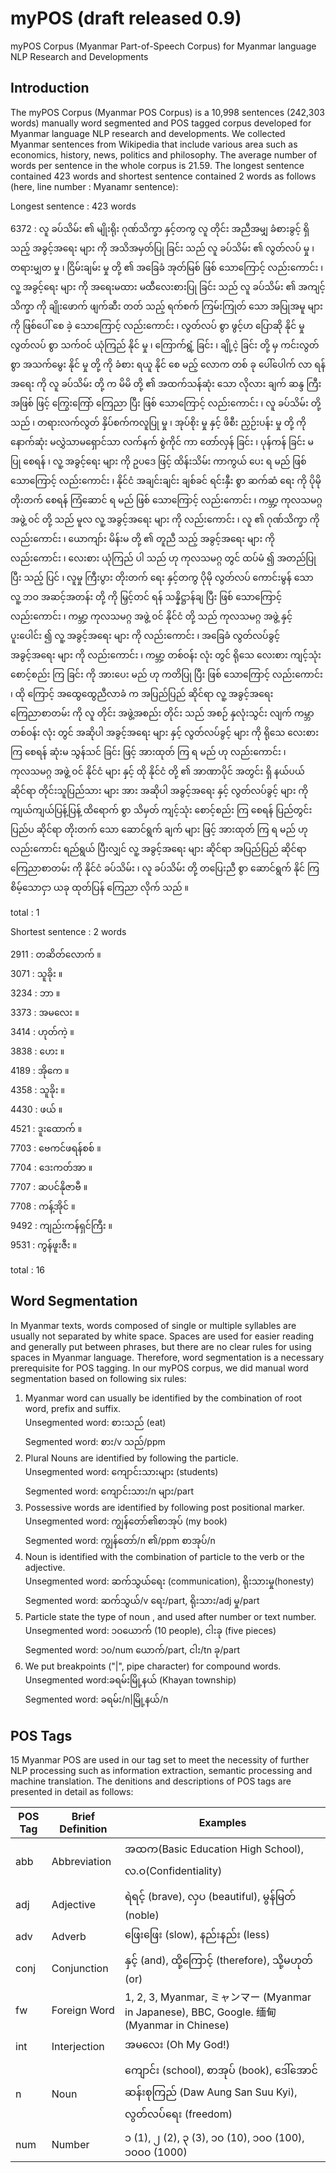 # myPOS (draft released 0.9)
myPOS Corpus (Myanmar Part-of-Speech Corpus) for Myanmar language NLP Research and Developments

## Introduction
The myPOS Corpus (Myanmar POS Corpus) is a 10,998 sentences (242,303 words) manually word segmented and POS tagged corpus developed for Myanmar language NLP research and developments. We collected Myanmar sentences from Wikipedia that include various area such as economics, history, news, politics and philosophy. The average number of words per sentence in the whole corpus is 21.59. The longest sentence contained 423 words and shortest sentence contained 2 words as follows (here, line number : Myanamr sentence):

Longest sentence : 423 words

6372 : လူ ခပ်သိမ်း ၏ မျိုးရိုး ဂုဏ်သိက္ခာ နှင့်တကွ လူ တိုင်း အညီအမျှ ခံစားခွင့် ရှိ သည့် အခွင့်အရေး များ ကို အသိအမှတ်ပြု ခြင်း သည် လူ ခပ်သိမ်း ၏ လွတ်လပ် မှု ၊ တရားမျှတ မှု ၊ ငြိမ်းချမ်း မှု တို့ ၏ အခြေခံ အုတ်မြစ် ဖြစ် သောကြောင့် လည်းကောင်း ၊ လူ့ အခွင့်ရေး များ ကို အရေးမထား မထီလေးစားပြု ခြင်း သည် လူ ခပ်သိမ်း ၏ အကျင့် သိက္ခာ ကို ချိုးဖောက် ဖျက်ဆီး တတ် သည့် ရက်စက် ကြမ်းကြုတ် သော အပြုအမူ များ ကို ဖြစ်ပေါ် စေ ခဲ့ သောကြောင့် လည်းကောင်း ၊ လွတ်လပ် စွာ ဖွင့်ဟ ပြောဆို နိုင် မှု လွတ်လပ် စွာ သက်ဝင် ယုံကြည် နိုင် မှု ၊ ကြောက်ရွံ့ ခြင်း ၊ ချို့ငဲ့ ခြင်း တို့ မှ ကင်းလွတ် စွာ အသက်မွေး နိုင် မှု တို့ ကို ခံစား ရယူ နိုင် စေ မည့် လောက တစ် ခု ပေါ်ပေါက် လာ ရန် အရေး ကို လူ ခပ်သိမ်း တို့ က မိမိ တို့ ၏ အထက်သန်ဆုံး သော လိုလား ချက် ဆန္ဒ ကြီး အဖြစ် ဖြင့် ကြွေးကြော် ကြေညာ ပြီး ဖြစ် သောကြောင့် လည်းကောင်း ၊ လူ ခပ်သိမ်း တို့ သည် ၊ တရားလက်လွတ် နှိပ်စက်ကလူပြု မှု ၊ အုပ်စိုး မှု နှင့် ဖိစီး ညှဉ်းပန်း မှု တို့ ကို နောက်ဆုံး မလွှဲသာမရှောင်သာ လက်နက် စွဲကိုင် ကာ တော်လှန် ခြင်း ၊ ပုန်ကန် ခြင်း မ ပြု စေရန် ၊ လူ့ အခွင့်ရေး များ ကို ဥပဒေ ဖြင့် ထိန်းသိမ်း ကာကွယ် ပေး ရ မည် ဖြစ် သောကြောင့် လည်းကောင်း ၊ နိုင်ငံ အချင်းချင်း ချစ်ခင် ရင်းနှီး စွာ ဆက်ဆံ ရေး ကို ပိုမို တိုးတက် စေရန် ကြံဆောင် ရ မည် ဖြစ် သောကြောင့် လည်းကောင်း ၊ ကမ္ဘာ့ ကုလသမဂ္ဂ အဖွဲ့ ဝင် တို့ သည် မူလ လူ့ အခွင့်အရေး များ ကို လည်းကောင်း ၊ လူ ၏ ဂုဏ်သိက္ခာ ကို လည်းကောင်း ၊ ယောကျာ်း မိန်းမ တို့ ၏ တူညီ သည့် အခွင့်အရေး များ ကို လည်းကောင်း ၊ လေးစား ယုံကြည် ပါ သည် ဟု ကုလသမဂ္ဂ တွင် ထပ်မံ ၍ အတည်ပြု ပြီး သည့် ပြင် ၊ လူမှု ကြီးပွား တိုးတက် ရေး နှင့်တကွ ပိုမို လွတ်လပ် ကောင်းမွန် သော လူ့ ဘဝ အဆင့်အတန်း တို့ ကို မြှင့်တင် ရန် သန္နိဋ္ဌာန်ချ ပြီး ဖြစ် သောကြောင့် လည်းကောင်း ၊ ကမ္ဘာ့ ကုလသမဂ္ဂ အဖွဲ့ ဝင် နိုင်ငံ တို့ သည် ကုလသမဂ္ဂ အဖွဲ့ နှင့် ပူးပေါင်း ၍ လူ့ အခွင့်အရေး များ ကို လည်းကောင်း ၊ အခြေခံ လွတ်လပ်ခွင့် အခွင့်အရေး များ ကို လည်းကောင်း ၊ ကမ္ဘာ့ တစ်ဝန်း လုံး တွင် ရိုသေ လေးစား ကျင့်သုံး စောင့်စည်း ကြ ခြင်း ကို အားပေး မည် ဟု ကတိပြု ပြီး ဖြစ် သောကြောင့် လည်းကောင်း ၊ ထို ကြောင့် အထွေထွေညီလာခံ က အပြည်ပြည် ဆိုင်ရာ လူ့ အခွင့်အရေး ကြေညာစာတမ်း ကို လူ တိုင်း အဖွဲ့အစည်း တိုင်း သည် အစဉ် နှလုံးသွင်း လျက် ကမ္ဘာ တစ်ဝန်း လုံး တွင် အဆိုပါ အခွင့်အရေး များ နှင့် လွတ်လပ်ခွင့် များ ကို ရိုသေ လေးစား ကြ စေရန် ဆုံးမ သွန်သင် ခြင်း ဖြင့် အားထုတ် ကြ ရ မည် ဟု လည်းကောင်း ၊ ကုလသမဂ္ဂ အဖွဲ့ ဝင် နိုင်ငံ များ နှင့် ထို နိုင်ငံ တို့ ၏ အာဏာပိုင် အတွင်း ရှိ နယ်ပယ် ဆိုင်ရာ တိုင်းသူပြည်သား များ အား အဆိုပါ အခွင့်အရေး နှင့် လွတ်လပ်ခွင့် များ ကို ကျယ်ကျယ်ပြန့်ပြန့် ထိရောက် စွာ သိမှတ် ကျင့်သုံး စောင့်စည်း ကြ စေရန် ပြည်တွင်း ပြည်ပ ဆိုင်ရာ တိုးတက် သော ဆောင်ရွက် ချက် များ ဖြင့် အားထုတ် ကြ ရ မည် ဟု လည်းကောင်း ရည်ရွယ် ပြီးလျှင် လူ့ အခွင့်အရေး များ ဆိုင်ရာ အပြည်ပြည် ဆိုင်ရာ ကြေညာစာတမ်း ကို နိုင်ငံ ခပ်သိမ်း ၊ လူ ခပ်သိမ်း တို့ တပြေးညီ စွာ ဆောင်ရွက် နိုင် ကြ စိမ့်သောငှာ ယခု ထုတ်ပြန် ကြေညာ လိုက် သည် ။

total : 1

Shortest sentence : 2 words

2911 : တဆိတ်လောက် ။  
3071 : သူခိုး ။  
3234 : ဘာ ။  
3373 : အမလေး ။  
3414 : ဟုတ်ကဲ့ ။  
3838 : ဟေး ။  
4189 : အိုကေ ။  
4358 : သူခိုး ။  
4430 : ဖယ် ။  
4521 : ဒူးထောက် ။  
7703 : ဗေကင်ဖရန်စစ် ။  
7704 : ဒေးကတ်အာ ။  
7707 : ဆပင်နိုဇာဗီ ။  
7708 : ကန့်အိုင် ။  
9492 : ကျည်းကန်ရှင်ကြီး ။  
9531 : ကွန်ဖူးဇီး ။

total : 16

## Word Segmentation
In Myanmar texts, words composed of single or multiple syllables are usually not separated by white space. Spaces are used for easier reading and generally put between phrases, but there are no clear rules for using spaces in Myanmar language. Therefore, word segmentation is a necessary prerequisite for POS tagging. In our myPOS corpus, we did manual word segmentation based on following six rules:

1. Myanmar word can usually be identified by the combination of root word, prefix and suffix.  
Unsegmented word: စားသည် (eat)  
Segmented word:	စား/v သည်/ppm
2. Plural Nouns are identified by following the particle.  
Unsegmented word: ကျောင်းသားများ (students)  
Segmented word:	ကျောင်းသား/n များ/part
3. Possessive words are identified by following post positional marker.  
Unsegmented word: ကျွန်တော်၏စာအုပ် (my book)  
Segmented word:	ကျွန်တော်/n ၏/ppm စာအုပ်/n
4. Noun is identified with the combination of particle to the verb or the adjective.  
Unsegmented word: ဆက်သွယ်ရေး (communication), ရိုးသားမှု(honesty)  
Segmented word:	ဆက်သွယ်/v ရေး/part, ရိုးသား/adj မှု/part
5. Particle state the type of noun , and used after number or text number.  
Unsegmented word: ၁၀ယောက် (10 people), ငါးခု (five pieces)  
Segmented word:	၁၀/num ယောက်/part, ငါး/tn ခု/part  
6. We put breakpoints ("|", pipe character) for compound words.  
Unsegmented word:ခရမ်းမြို့နယ် (Khayan township)  
Segmented word: ခရမ်း/n|မြို့နယ်/n

## POS Tags
15 Myanmar POS are used in our tag set to meet the necessity of further NLP processing such as information extraction, semantic processing and machine translation. The denitions and descriptions of POS tags are presented in detail as follows:

| POS Tag        | Brief Definition           | Examples  |
| ------------- |-------------|------|
| abb      | Abbreviation | အထက(Basic Education High School), လ.ဝ(Confidentiality) |
| adj      | Adjective      |  ရဲရင့် (brave), လှပ (beautiful), မွန်မြတ် (noble)  |
| adv | Adverb      | ဖြေးဖြေး (slow), နည်းနည်း (less) |
| conj | Conjunction | နှင့် (and), ထို့ကြောင့် (therefore), သို့မဟုတ် (or) |
| fw | Foreign Word | 1, 2, 3, Myanmar, ミャンマー (Myanmar in Japanese), BBC, Google. 缅甸 (Myanmar in Chinese)|
| int | Interjection | အမလေး (Oh My God!) |
| n | Noun | ကျောင်း (school), စာအုပ် (book), ဒေါ်အောင်ဆန်းစုကြည် (Daw Aung San Suu Kyi), လွတ်လပ်ရေး (freedom) |
| num | Number | ၁ (1), ၂ (2), ၃ (3), ၁၀ (10), ၁၀၀ (100), ၁၀၀၀ (1000) |
